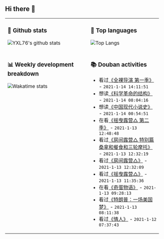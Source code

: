 ## Hi there 👋

<table>
<tr>
<td valign="top" width="54%">

### 🔭 Github stats

![YXL76's github stats](https://github-readme-stats.yxl76.vercel.app/api?username=YXL76&count_private=true&show_icons=true&include_all_commits=true&theme=tokyonight&line_height=28)

</td>

<td valign="top" width="46%">

### 🌱 Top languages

![Top Langs](https://github-readme-stats.yxl76.vercel.app/api/top-langs/?username=YXL76&layout=compact&theme=tokyonight&langs_count=10&hide=HTML,CSS,SCSS)

</td>
</tr>
<tr>
<td valign="top" width="54%">

### 📊 Weekly development breakdown

![Wakatime stats](https://github-readme-stats.yxl76.vercel.app/api/wakatime?username=YXL76&layout=compact&theme=tokyonight)


</td>
<td valign="top" width="46%">

### 📚 Douban activities

- 看过[《全裸导演 第一季》](http://movie.douban.com/subject/30360724/) - `2021-1-14 14:11:51`
- 想读[《科学革命的结构》](https://book.douban.com/subject/20376550/) - `2021-1-14 08:04:16`
- 想读[《中国现代小说史》](https://book.douban.com/subject/26910984/) - `2021-1-14 00:54:51`
- 在看[《摇曳露营△ 第二季》](http://movie.douban.com/subject/30358098/) - `2021-1-13 12:48:48`
- 看过[《房间露营△ 特别篇 桑拿和餐食和三轮摩托》](http://movie.douban.com/subject/35005962/) - `2021-1-13 12:32:19`
- 看过[《房间露营△》](http://movie.douban.com/subject/34660475/) - `2021-1-13 12:32:09`
- 看过[《摇曳露营△》](http://movie.douban.com/subject/27077082/) - `2021-1-13 11:35:36`
- 在看[《奇蛋物语》](http://movie.douban.com/subject/35216228/) - `2021-1-13 09:28:13`
- 看过[《特朗普：一场美国梦》](http://movie.douban.com/subject/27194924/) - `2021-1-13 08:11:38`
- 看过[《情人》](http://movie.douban.com/subject/1291868/) - `2021-1-12 07:37:43`

</td>
</tr>
</table>

<!--
**YXL76/YXL76** is a ✨ _special_ ✨ repository because its `README.md` (this file) appears on your GitHub profile.

Here are some ideas to get you started:

- 🔭 I’m currently working on ...
- 🌱 I’m currently learning ...
- 👯 I’m looking to collaborate on ...
- 🤔 I’m looking for help with ...
- 💬 Ask me about ...
- 📫 How to reach me: ...
- 😄 Pronouns: ...
- ⚡ Fun fact: ...
-->
